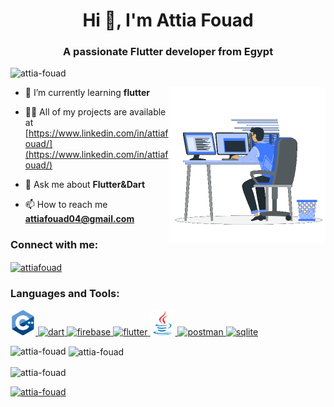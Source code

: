 <h1 align="center">Hi 👋, I'm Attia Fouad</h1>
<h3 align="center">A passionate Flutter developer from Egypt</h3>

<p align="left"> <img src="https://komarev.com/ghpvc/?username=attia-fouad&label=Profile%20views&color=0e75b6&style=flat" alt="attia-fouad" /> </p>
<img src="https://github.com/0xAbdulKhalid/0xAbdulKhalid/raw/main/assets/mdImages/Right_Side.gif" style="visibility:visible;max-width:100%;" width="250px" align="right">

- 🌱 I’m currently learning **flutter**

- 👨‍💻 All of my projects are available at [https://www.linkedin.com/in/attiafouad/](https://www.linkedin.com/in/attiafouad/)

- 💬 Ask me about **Flutter&Dart**

- 📫 How to reach me **attiafouad04@gmail.com**


<h3 align="left">Connect with me:</h3>
<p align="left">
<a href="https://linkedin.com/in/attiafouad" target="blank"><img align="center" src="https://raw.githubusercontent.com/rahuldkjain/github-profile-readme-generator/master/src/images/icons/Social/linked-in-alt.svg" alt="attiafouad" height="30" width="40" /></a>
</p>

<h3 align="left">Languages and Tools:</h3>
<p align="left"> <a href="https://www.w3schools.com/cpp/" target="_blank" rel="noreferrer"> <img src="https://raw.githubusercontent.com/devicons/devicon/master/icons/cplusplus/cplusplus-original.svg" alt="cplusplus" width="40" height="40"/> </a> <a href="https://dart.dev" target="_blank" rel="noreferrer"> <img src="https://www.vectorlogo.zone/logos/dartlang/dartlang-icon.svg" alt="dart" width="40" height="40"/> </a> <a href="https://firebase.google.com/" target="_blank" rel="noreferrer"> <img src="https://www.vectorlogo.zone/logos/firebase/firebase-icon.svg" alt="firebase" width="40" height="40"/> </a> <a href="https://flutter.dev" target="_blank" rel="noreferrer"> <img src="https://www.vectorlogo.zone/logos/flutterio/flutterio-icon.svg" alt="flutter" width="40" height="40"/> </a> <a href="https://www.java.com" target="_blank" rel="noreferrer"> <img src="https://raw.githubusercontent.com/devicons/devicon/master/icons/java/java-original.svg" alt="java" width="40" height="40"/> </a> <a href="https://postman.com" target="_blank" rel="noreferrer"> <img src="https://www.vectorlogo.zone/logos/getpostman/getpostman-icon.svg" alt="postman" width="40" height="40"/> </a> <a href="https://www.sqlite.org/" target="_blank" rel="noreferrer"> <img src="https://www.vectorlogo.zone/logos/sqlite/sqlite-icon.svg" alt="sqlite" width="40" height="40"/> </a> </p>

<p><img align="left" src="https://github-readme-stats.vercel.app/api/top-langs?username=attia-fouad&show_icons=true&locale=en&layout=compact" alt="attia-fouad" /></p>

<p>&nbsp;<img align="center" src="https://github-readme-stats.vercel.app/api?username=attia-fouad&show_icons=true&locale=en" alt="attia-fouad" /></p>

<p><img align="center" src="https://github-readme-streak-stats.herokuapp.com/?user=attia-fouad&" alt="attia-fouad" /></p>
<p align="left"> <a href="https://github.com/ryo-ma/github-profile-trophy"><img src="https://github-profile-trophy.vercel.app/?username=attia-fouad" alt="attia-fouad" /></a> </p>

